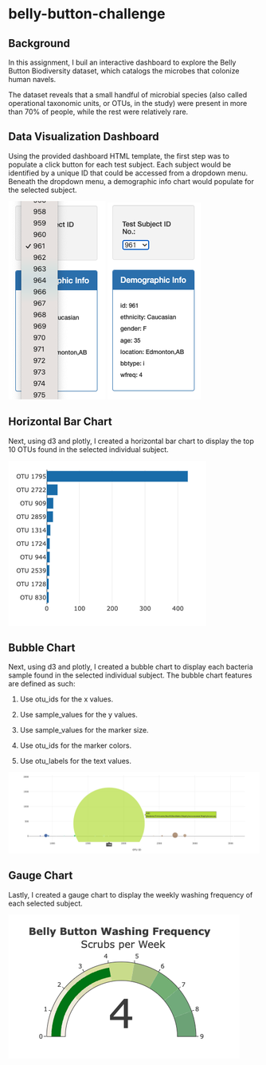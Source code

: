 # belly-button-challenge

## Background

In this assignment, I buil an interactive dashboard to explore the Belly Button Biodiversity dataset, which catalogs the microbes that colonize human navels.

The dataset reveals that a small handful of microbial species (also called operational taxonomic units, or OTUs, in the study) were present in more than 70% of people, while the rest were relatively rare.


## Data Visualization Dashboard

Using the provided dashboard HTML template, the first step was to populate a click button for each test subject. Each subject would be identified by a unique ID that could be accessed from a dropdown menu. Beneath the dropdown menu, a demographic info chart would populate for the selected subject. 


![dropdown_menu](./Images/Subject_dropdown.png "Subject Dropdown Menu")     ![961_demo_info](./Images/961_demo_info.png "961 Demographic Information")


## Horizontal Bar Chart

Next, using d3 and plotly, I created a horizontal bar chart to display the top 10 OTUs found in the selected individual subject.

![horizontal_bar_chart](./Images/horizontal_bar_chart.png "Horizontal Bar Chart")


## Bubble Chart

Next, using d3 and plotly, I created a bubble chart to display each bacteria sample found in the selected individual subject. The bubble chart features are defined as such:

1. Use otu_ids for the x values.

2. Use sample_values for the y values.

3. Use sample_values for the marker size.

4. Use otu_ids for the marker colors.

5. Use otu_labels for the text values.

![bubble_chart](./Images/bubble_chart.png "Bacterai Bubble Chart for Subject")


## Gauge Chart

Lastly, I created a gauge chart to display the weekly washing frequency of each selected subject.

![gauge_chart](./Images/gauge_chart.png "Gauge Chart")
